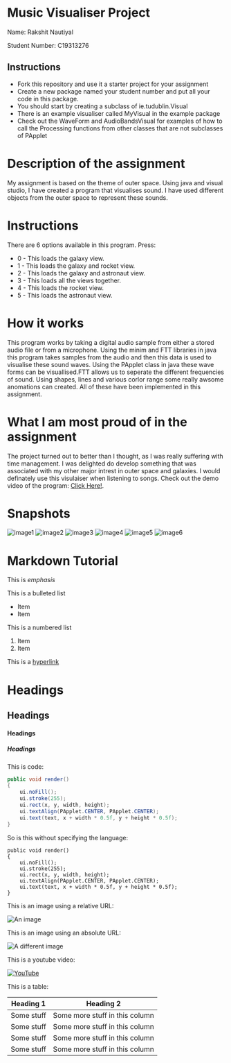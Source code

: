 # Music Visualiser Project

Name: Rakshit Nautiyal

Student Number: C19313276

## Instructions
- Fork this repository and use it a starter project for your assignment
- Create a new package named your student number and put all your code in this package.
- You should start by creating a subclass of ie.tudublin.Visual
- There is an example visualiser called MyVisual in the example package
- Check out the WaveForm and AudioBandsVisual for examples of how to call the Processing functions from other classes that are not subclasses of PApplet

# Description of the assignment
My assignment is based on the theme of outer space. Using java and visual studio, I have created a program that visualises sound. I have used different objects from the outer space to represent these sounds. 

# Instructions
There are 6 options available in this program.
Press:
- 0 - This loads the galaxy view.
- 1 - This loads the galaxy and rocket view.
- 2 - This loads the galaxy and astronaut view.
- 3 - This loads all the views together.
- 4 - This loads the rocket view.
- 5 - This loads the astronaut view.

# How it works
This program works by taking a digital audio sample from either a stored audio file or from a microphone. Using the minim and FTT libraries in java this program takes samples from the audio and then this data is used to visualise these sound waves. Using the PApplet class in java these wave forms can be visuallised.FTT allows us to seperate the different frequencies of sound. Using shapes, lines and various corlor range some really awsome anomations can created. All of these have been implemented in this assignment.

# What I am most proud of in the assignment
The project turned out to better than I thought, as I was really suffering with time management. I was delighted do develop something that was associated with my other major intrest in outer space and galaxies. I would definately use this visulaiser when listening to songs. Check out the demo video of the program: [Click Here!](https://youtu.be/5KLG1Qj9OFc).

# Snapshots
![image1](https://user-images.githubusercontent.com/71874640/117583189-a9fbd480-b0fd-11eb-931d-cff4f0225fbe.png)
![image2](https://user-images.githubusercontent.com/71874640/117583196-b54f0000-b0fd-11eb-9897-3fcf77ce61c5.png)
![image3](https://user-images.githubusercontent.com/71874640/117583202-c6980c80-b0fd-11eb-8e96-de0908078ae4.png)
![image4](https://user-images.githubusercontent.com/71874640/117583206-cd268400-b0fd-11eb-8015-de5d0450117b.png)
![image5](https://user-images.githubusercontent.com/71874640/117583215-d9124600-b0fd-11eb-9964-b9b9b3193bbd.png)
![image6](https://user-images.githubusercontent.com/71874640/117583221-e4fe0800-b0fd-11eb-9660-b5087855d74d.png)


# Markdown Tutorial

This is *emphasis*

This is a bulleted list

- Item
- Item

This is a numbered list

1. Item
1. Item

This is a [hyperlink](http://bryanduggan.org)

# Headings
## Headings
#### Headings
##### Headings

This is code:

```Java
public void render()
{
	ui.noFill();
	ui.stroke(255);
	ui.rect(x, y, width, height);
	ui.textAlign(PApplet.CENTER, PApplet.CENTER);
	ui.text(text, x + width * 0.5f, y + height * 0.5f);
}
```

So is this without specifying the language:

```
public void render()
{
	ui.noFill();
	ui.stroke(255);
	ui.rect(x, y, width, height);
	ui.textAlign(PApplet.CENTER, PApplet.CENTER);
	ui.text(text, x + width * 0.5f, y + height * 0.5f);
}
```

This is an image using a relative URL:

![An image](images/p8.png)

This is an image using an absolute URL:

![A different image](https://bryanduggandotorg.files.wordpress.com/2019/02/infinite-forms-00045.png?w=595&h=&zoom=2)

This is a youtube video:

[![YouTube](http://img.youtube.com/vi/J2kHSSFA4NU/0.jpg)](https://www.youtube.com/watch?v=J2kHSSFA4NU)

This is a table:

| Heading 1 | Heading 2 |
|-----------|-----------|
|Some stuff | Some more stuff in this column |
|Some stuff | Some more stuff in this column |
|Some stuff | Some more stuff in this column |
|Some stuff | Some more stuff in this column |

